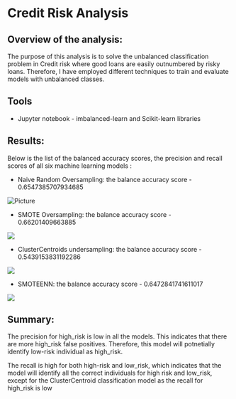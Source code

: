 # Credit Risk Analysis 

## Overview of the analysis: 
The purpose of this analysis is to solve the unbalanced classification problem in Credit risk where good loans are easily outnumbered by risky loans. Therefore, I have employed different techniques to train and evaluate models with unbalanced classes.


## Tools 
- Jupyter notebook - imbalanced-learn and Scikit-learn libraries


## Results:
Below is the list of the balanced accuracy scores, the precision and recall scores of all six machine learning models : 

- Naive Random Oversampling: the balance accuracy score - 0.6547385707934685


![Picture](https://user-images.githubusercontent.com/79213116/129494882-593f2b32-7fac-425e-a4d8-f246dea2767f.png)


- SMOTE Oversampling: the balance accuracy score - 0.66201409663885 


![](https://user-images.githubusercontent.com/79213116/129494884-dbac5e6a-3951-4f39-a193-f085601e10eb.png)


- ClusterCentroids undersampling: the balance accuracy score - 0.5439153831192286



![](https://user-images.githubusercontent.com/79213116/129494883-41e4b15a-d896-4b12-bb84-fccc084d337a.png)


- SMOTEENN: the balance accuracy score - 0.6472841741611017
 
![](https://user-images.githubusercontent.com/79213116/129494885-1c27b195-b099-4062-ad55-bf5953f365d0.png)





## Summary: 




The precision for high_risk is low in all the models. This indicates that there are more high_risk false positives. Therefore, this model will potnetially identify low-risk individual as high_risk. 

The recall is high for both high-risk and low_risk, which indicates that the model will identify all the correct individuals for high risk and low_risk, except for the ClusterCentroid classification model as the recall for high_risk is low















